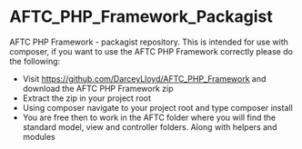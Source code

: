 # AFTC_PHP_Framework_Packagist
AFTC PHP Framework - packagist repository. This is intended for use with composer, if you want to use the AFTC PHP Framework correctly please do the following:

- Visit https://github.com/DarceyLloyd/AFTC_PHP_Framework and download the AFTC PHP Framework zip
- Extract the zip in your project root
- Using composer navigate to your project root and type composer install
- You are free then to work in the AFTC folder where you will find the standard model, view and controller folders. Along with helpers and modules